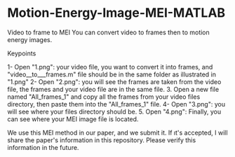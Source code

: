# Motion-Energy-Image-MEI-MATLAB
Video to frame to MEI 
You can convert video to frames then to motion energy images.

Keypoints

1- Open "1.png": your video file, you want to convert it into frames, and "video__to___frames.m" file should be in the same folder as illustrated in "1.png" 
2- Open "2.png": you will see the frames are taken from the video file, the frames and your video file are in the same file.
3. Open a new file named "All_frames_1" and copy all the frames from your video files directory, then paste them into the "All_frames_1" file.
4- Open "3.png": you will see where your files directory should be.
5. Open "4.png": Finally, you can see where your MEI image file is located.

We use this MEI method in our paper, and we submit it. If ıt's accepted, I will share the paper's information in this repository. 
Please verify this information in the future.
